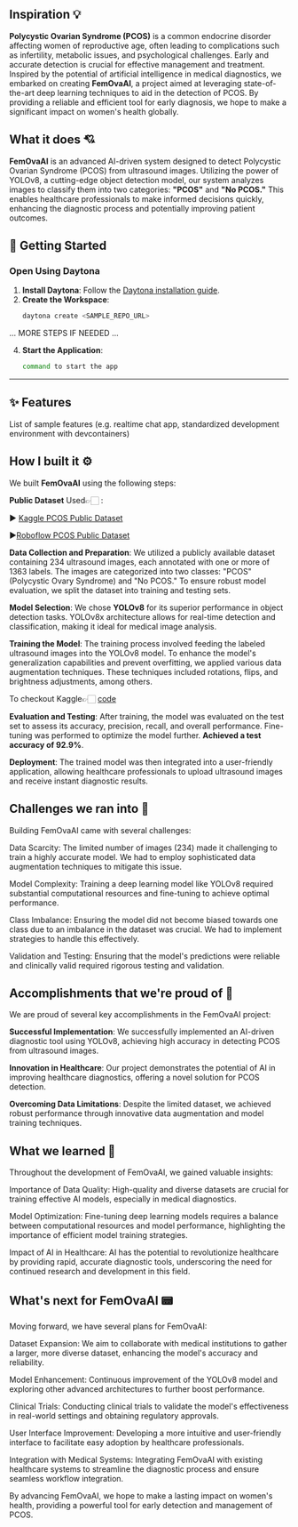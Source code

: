 ## Inspiration 💡

**Polycystic Ovarian Syndrome (PCOS)** is a common endocrine disorder affecting women of reproductive age, often leading to complications such as infertility, metabolic issues, and psychological challenges. Early and accurate detection is crucial for effective management and treatment. Inspired by the potential of artificial intelligence in medical diagnostics, we embarked on creating **FemOvaAI**, a project aimed at leveraging state-of-the-art deep learning techniques to aid in the detection of PCOS. By providing a reliable and efficient tool for early diagnosis, we hope to make a significant impact on women's health globally.

## What it does 💘

**FemOvaAI** is an advanced AI-driven system designed to detect Polycystic Ovarian Syndrome (PCOS) from ultrasound images. Utilizing the power of YOLOv8, a cutting-edge object detection model, our system analyzes images to classify them into two categories: **"PCOS"** and **"No PCOS."**  This enables healthcare professionals to make informed decisions quickly, enhancing the diagnostic process and potentially improving patient outcomes.

## 🚀 Getting Started  

### Open Using Daytona  

1. **Install Daytona**: Follow the [Daytona installation guide](https://www.daytona.io/docs/installation/installation/).  
2. **Create the Workspace**:  
   ```bash  
   daytona create <SAMPLE_REPO_URL> 
   ```  

... MORE STEPS IF NEEDED ...

4. **Start the Application**:  
   ```bash  
   command to start the app
   ```  

---

## ✨ Features  

List of sample features (e.g. realtime chat app, standardized development environment with devcontainers)

## How I built it ⚙️

We built **FemOvaAI** using the following steps:

**Public Dataset** Used👉🏻 :

▶️ [Kaggle PCOS Public Dataset](https://www.kaggle.com/datasets/prasoonkottarathil/polycystic-ovary-syndrome-pcos)

▶️[Roboflow PCOS Public Dataset](https://universe.roboflow.com/vanessas/pcos2)

**Data Collection and Preparation**: We utilized a publicly available dataset containing 234 ultrasound images, each annotated with one or more of 1363 labels. The images are categorized into two classes: "PCOS" (Polycystic Ovary Syndrome) and "No PCOS." To ensure robust model evaluation, we split the dataset into training and testing sets.

**Model Selection**: We chose **YOLOv8** for its superior performance in object detection tasks. YOLOv8x architecture allows for real-time detection and classification, making it ideal for medical image analysis.

**Training the Model**: The training process involved feeding the labeled ultrasound images into the YOLOv8 model. To enhance the model's generalization capabilities and prevent overfitting, we applied various data augmentation techniques. These techniques included rotations, flips, and brightness adjustments, among others.


To checkout Kaggle👉🏻 [code](https://www.kaggle.com/code/akshitagupta1506/pcos-detection)

**Evaluation and Testing**: After training, the model was evaluated on the test set to assess its accuracy, precision, recall, and overall performance. Fine-tuning was performed to optimize the model further. **Achieved a test accuracy of 92.9%**.

**Deployment**: The trained model was then integrated into a user-friendly application, allowing healthcare professionals to upload ultrasound images and receive instant diagnostic results.

## Challenges we ran into 🙁

Building FemOvaAI came with several challenges:

Data Scarcity: The limited number of images (234) made it challenging to train a highly accurate model. We had to employ sophisticated data augmentation techniques to mitigate this issue.

Model Complexity: Training a deep learning model like YOLOv8 required substantial computational resources and fine-tuning to achieve optimal performance.

Class Imbalance: Ensuring the model did not become biased towards one class due to an imbalance in the dataset was crucial. We had to implement strategies to handle this effectively.

Validation and Testing: Ensuring that the model's predictions were reliable and clinically valid required rigorous testing and validation.

## Accomplishments that we're proud of 🚀

We are proud of several key accomplishments in the FemOvaAI project:

**Successful Implementation**: We successfully implemented an AI-driven diagnostic tool using YOLOv8, achieving high accuracy in detecting PCOS from ultrasound images.

**Innovation in Healthcare**: Our project demonstrates the potential of AI in improving healthcare diagnostics, offering a novel solution for PCOS detection.

**Overcoming Data Limitations**: Despite the limited dataset, we achieved robust performance through innovative data augmentation and model training techniques.

## What we learned 🚀

Throughout the development of FemOvaAI, we gained valuable insights:

Importance of Data Quality: High-quality and diverse datasets are crucial for training effective AI models, especially in medical diagnostics.

Model Optimization: Fine-tuning deep learning models requires a balance between computational resources and model performance, highlighting the importance of efficient model training strategies.

Impact of AI in Healthcare: AI has the potential to revolutionize healthcare by providing rapid, accurate diagnostic tools, underscoring the need for continued research and development in this field.

## What's next for FemOvaAI 📟

Moving forward, we have several plans for FemOvaAI:

Dataset Expansion: We aim to collaborate with medical institutions to gather a larger, more diverse dataset, enhancing the model's accuracy and reliability.

Model Enhancement: Continuous improvement of the YOLOv8 model and exploring other advanced architectures to further boost performance.

Clinical Trials: Conducting clinical trials to validate the model's effectiveness in real-world settings and obtaining regulatory approvals.

User Interface Improvement: Developing a more intuitive and user-friendly interface to facilitate easy adoption by healthcare professionals.

Integration with Medical Systems: Integrating FemOvaAI with existing healthcare systems to streamline the diagnostic process and ensure seamless workflow integration.

By advancing FemOvaAI, we hope to make a lasting impact on women's health, providing a powerful tool for early detection and management of PCOS.


